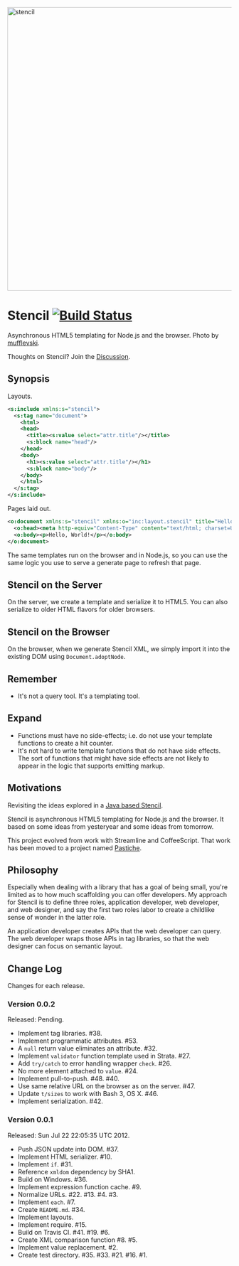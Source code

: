 <a href="http://www.flickr.com/photos/74182631@N00/77864703/" title="stencil by
mufflevski, on Flickr"><img
src="http://farm1.staticflickr.com/38/77864703_db8027986c_z.jpg?zz=1"
width="850" height="638" alt="stencil"></a>

# Stencil [![Build Status](https://secure.travis-ci.org/bigeasy/stencil.png?branch=master)](http://travis-ci.org/bigeasy/stencil)

Asynchronous HTML5 templating for Node.js and the browser. Photo by <a
href="http://www.flickr.com/people/74182631@N00/">mufflevski</a>.

Thoughts on Stencil? Join the
[Discussion](https://github.com/bigeasy/stencil/issues/11).

## Synopsis

Layouts.

```xml
<s:include xmlns:s="stencil">
  <s:tag name="document">
    <html>
    <head>
      <title><s:value select="attr.title"/></title>
      <s:block name="head"/>
    </head>
    <body>
      <h1><s:value select="attr.title"/></h1>
      <s:block name="body"/>
    </body>
    </html>
  </s:tag>
</s:include>

```

Pages laid out.

```xml
<o:document xmlns:s="stencil" xmlns:o="inc:layout.stencil" title="Hello, World!">
  <o:head><meta http-equiv="Content-Type" content="text/html; charset=UTF-8"/></o:head>
  <o:body><p>Hello, World!</p></o:body>
</o:document>
```

The same templates run on the browser and in Node.js, so you can use the same
logic you use to serve a generate page to refresh that page.

## Stencil on the Server

On the server, we create a template and serialize it to HTML5. You can also
serialize to older HTML flavors for older browsers.

## Stencil on the Browser

On the browser, when we generate Stencil XML, we simply import it into the
existing DOM using `Document.adoptNode`.

## Remember

 * It's not a query tool. It's a templating tool.

## Expand

 * Functions must have no side-effects; i.e. do not use your template functions
   to create a hit counter.
 * It's not hard to write template functions that do not have side effects. The
   sort of functions that might have side effects are not likely to appear in
   the logic that supports emitting markup.

## Motivations

Revisiting the ideas explored in a [Java based
Stencil](https://github.com/defunct/stencil).

Stencil is asynchronous HTML5 templating for Node.js and the browser. It based
on some ideas from yesteryear and some ideas from tomorrow.

This project evolved from work with Streamline and CoffeeScript. That work has
been moved to a project named [Pastiche](https://github.com/bigeasy/pastiche).

## Philosophy

Especially when dealing with a library that has a goal of being small, you're
limited as to how much scaffolding you can offer developers. My approach for
Stencil is to define three roles, application developer, web developer, and web
designer, and say the first two roles labor to create a childlike sense of
wonder in the latter role.

An application developer creates APIs that the web developer can query. The web
developer wraps those APIs in tag libraries, so that the web designer can focus
on semantic layout.

## Change Log

Changes for each release.

### Version 0.0.2

Released: Pending.

 * Implement tag libraries. #38.
 * Implement programmatic attributes. #53.
 * A `null` return value eliminates an attribute. #32.
 * Implement `validator` function template used in Strata. #27.
 * Add `try/catch` to error handling wrapper `check`. #26.
 * No more element attached to `value`. #24.
 * Implement pull-to-push. #48. #40.
 * Use same relative URL on the browser as on the server. #47.
 * Update `t/sizes` to work with Bash 3, OS X. #46.
 * Implement serialization. #42.

### Version 0.0.1

Released: Sun Jul 22 22:05:35 UTC 2012.

 * Push JSON update into DOM. #37.
 * Implement HTML serializer. #10.
 * Implement `if`. #31.
 * Reference `xmldom` dependency by SHA1.
 * Build on Windows. #36.
 * Implement expression function cache. #9.
 * Normalize URLs. #22. #13. #4. #3.
 * Implement `each`. #7.
 * Create `README.md`. #34. 
 * Implement layouts.
 * Implement require. #15.
 * Build on Travis CI. #41. #19. #6.
 * Create XML comparison function #8. #5.
 * Implement value replacement. #2.
 * Create test directory. #35. #33. #21. #16. #1.
